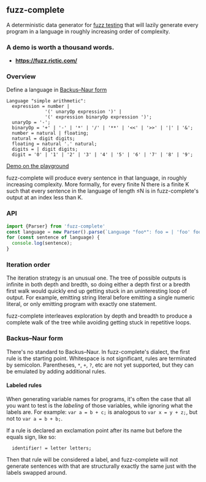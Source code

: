 ## fuzz-complete

A deterministic data generator for [fuzz testing](https://en.wikipedia.org/wiki/Fuzzing) that will lazily generate every program in a language in roughly increasing order of complexity.

### A demo is worth a thousand words.


* **https://fuzz.rictic.com/**


### Overview

Define a language in [Backus–Naur form](https://en.wikipedia.org/wiki/Backus%E2%80%93Naur_form)

```
Language "simple arithmetic":
  expression = number |
              '(' unaryOp expression ')' |
              '(' expression binaryOp expression ')';
  unaryOp = '-';
  binaryOp = '+' | '-' | '*' | '/' | '**' | '<<' | '>>' | '|' | '&';
  number = natural | floating;
  natural = digit digits;
  floating = natural '.' natural;
  digits = | digit digits;
  digit = '0' | '1' | '2' | '3' | '4' | '5' | '6' | '7' | '8' | '9';
```
[Demo on the playground](https://fuzz.rictic.com/?input=Language+%22simple+arithmetic%22%3A%0A++expression+%3D+number+%7C+%27%28%27+unaryOp+expression+%27%29%27+%7C+%27%28%27+expression+binaryOp+expression+%27%29%27%3B%0A++unaryOp+%3D+%27-%27%3B%0A++binaryOp+%3D+%27%2B%27+%7C+%27-%27+%7C+%27*%27+%7C+%27%2F%27+%7C+%27**%27+%7C+%27%3C%3C%27+%7C+%27%3E%3E%27+%7C+%27%7C%27+%7C+%27%26%27%3B%0A++number+%3D+natural+%7C+floating%3B%0A++natural+%3D+digit+digits%3B%0A++floating+%3D+natural+%27.%27+natural%3B%0A++digits+%3D+%7C+digit+digits%3B%0A++digit+%3D+%270%27+%7C+%271%27+%7C+%272%27+%7C+%273%27+%7C+%274%27+%7C+%275%27+%7C+%276%27+%7C+%277%27+%7C+%278%27+%7C+%279%27%3B+)

fuzz-complete will produce every sentence in that language, in roughly increasing complexity. More formally, for every finite N there is a finite K such that every sentence in the language of length ≤N is in fuzz-complete's output at an index less than K.


### API

```javascript
import {Parser} from 'fuzz-complete'
const language = new Parser().parse(`Language "foo*": foo = | 'foo' foo;`);
for (const sentence of language) {
  console.log(sentence);
}
```

### Iteration order

The iteration strategy is an unusual one. The tree of possible outputs is infinite in both depth and bredth, so doing either a depth first or a bredth first walk would quickly end up getting stuck in an uninteresting loop of output. For example, emitting string literal before emitting a single numeric literal, or only emitting program with exactly one statement.

fuzz-complete interleaves exploration by depth and breadth to produce a complete walk of the tree while avoiding getting stuck in repetitive loops.

### Backus–Naur form

There's no standard to Backus–Naur. In fuzz-complete's dialect, the first rule is the starting point. Whitespace is not significant, rules are terminated by semicolon. Parentheses, `*`, `+`, `?`, etc are not yet supported, but they can be emulated by adding additional rules.

#### Labeled rules

When generating variable names for programs, it's often the case that all you want to test is the _labeling_ of those variables, while ignoring what the labels are. For example: `var a = b + c;` is analogous to `var x = y + z;`, but not to `var a = b + b;`.

If a rule is declared an exclamation point after its name but before the equals sign, like so:

```
  identifier! = letter letters;
```

Then that rule will be considered a label, and fuzz-complete will not generate sentences with that are structurally exactly the same just with the labels swapped around.
